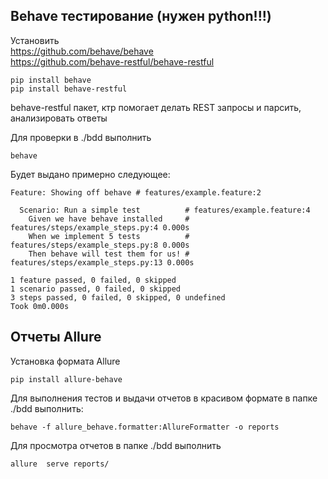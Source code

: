 ## Behave тестирование (нужен python!!!)

Установить<br/>
https://github.com/behave/behave <br/>
https://github.com/behave-restful/behave-restful <br/>
```shell
pip install behave
pip install behave-restful
```

behave-restful пакет, ктр помогает делать REST запросы и парсить, анализировать ответы

Для проверки в ./bdd выполнить
````shell
behave
````
Будет выдано примерно следующее:
````shell
Feature: Showing off behave # features/example.feature:2

  Scenario: Run a simple test          # features/example.feature:4
    Given we have behave installed     # features/steps/example_steps.py:4 0.000s
    When we implement 5 tests          # features/steps/example_steps.py:8 0.000s
    Then behave will test them for us! # features/steps/example_steps.py:13 0.000s

1 feature passed, 0 failed, 0 skipped
1 scenario passed, 0 failed, 0 skipped
3 steps passed, 0 failed, 0 skipped, 0 undefined
Took 0m0.000s
````

## Отчеты Allure

Установка формата Allure
```shell
pip install allure-behave
```
Для выполнения тестов и выдачи отчетов в красивом формате в папке ./bdd выполнить:
````shell
behave -f allure_behave.formatter:AllureFormatter -o reports
````
Для просмотра отчетов в папке ./bdd выполнить
````shell
allure  serve reports/
````